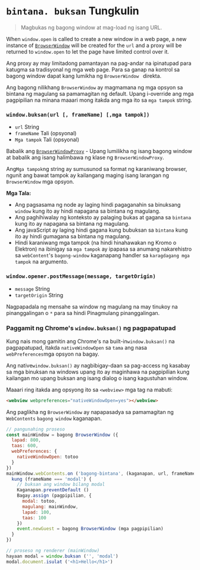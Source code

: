 # ` bintana. buksan ` Tungkulin

> Magbukas ng bagong window at mag-load ng isang URL.

When `window.open` is called to create a new window in a web page, a new instance of [`BrowserWindow`](browser-window.md) will be created for the `url` and a proxy will be returned to `window.open` to let the page have limited control over it.

Ang proxy ay may limitadong pamantayan na pag-andar na ipinatupad para katugma sa tradisyonal ng mga web page. Para sa ganap na kontrol sa bagong window dapat kang lumikha ng `BrowserWindow ` direkta.

Ang bagong nilikhang `BrowserWindow` ay magmamana ng mga opsyon sa bintana ng magulang sa pamamagitan ng default. Upang i-override ang mga pagpipilian na minana maaari mong itakda ang mga ito sa `mga tampok` string.

### `window.buksan(url [, frameName] [,mga tampok])`

* `url` String
* `frameName` Tali (opsyonal)
* `Mga tampok` Tali (opsyonal)

Babalik ang [`BrowserWindowProxy`](browser-window-proxy.md) - Upang lumilikha ng isang bagong window at babalik ang isang halimbawa ng klase ng `BrowserWindowProxy`.

Ang`Mga tampok`ng string ay sumusunod sa format ng karaniwang browser, ngunit ang bawat tampok ay kailangang maging isang larangan ng `BrowserWindow` mga opsyon.

**Mga Tala:**

* Ang pagsasama ng node ay laging hindi pagaganahin sa binuksang `window` kung ito ay hindi napagana sa bintana ng magulang.
* Ang paghihiwalay ng konteksto ay palaging bukas at gagana sa `bintana` kung ito ay napagana sa bintana ng magulang.
* Ang javaScript ay laging hindi gagana kung bubuksan sa `bintana` kung ito ay hindi gumagana sa bintana ng magulang.
* Hindi karaniwang mga tampok (na hindi hinahawakan ng Kromo o Elektron) na ibinigay sa `mga tampok` ay ipapasa sa anumang nakarehistro sa `webContent`'s ` bagong-window ` kaganapang handler sa ` karagdagang mga tampok ` na argumento.

### `window.opener.postMessage(message, targetOrigin)`

* `message` String
* `targetOrigin` String

Nagpapadala ng mensahe sa window ng magulang na may tinukoy na pinanggalingan o `*` para sa hindi Pinagmulang pinanggalingan.

### Paggamit ng Chrome's `window.buksan()` ng pagpapatupad

Kung nais mong gamitin ang Chrome's na built-in`window.buksan()` na pagpapatupad, itakda `nativeWindowOpen` sa `tama` ang nasa` webPreferences`mga opsyon na bagay.

Ang native`window.buksan()` ay nagbibigay-daan sa pag-access ng kasabay sa mga binuksan na windows upang ito ay maginhawa na pagpipilian kung kailangan mo upang buksan ang isang dialog o isang kagustuhan window.

Maaari ring itakda ang opsyong ito sa `<webview>` mga tag na mabuti:

```html
<webview webpreferences="nativeWindowOpen=yes"></webview>
```

Ang paglikha ng `BrowserWindow` ay napapasadya sa pamamagitan ng `WebContents` `bagong window` kaganapan.

```javascript
// pangunahing proseso
const mainWindow = bagong BrowserWindow ({
  lapad: 800,
  taas: 600,
  webPreferences: {
    nativeWindowOpen: totoo
  }
})
mainWindow.webContents.on ('bagong-bintana', (kaganapan, url, frameName, disposition, mga pagpipilian, additionalFeatures) = & gt; {
  kung (frameName === 'modal') {
    // buksan ang window bilang modal
    Kaganapan.preventDefault ()
    Bagay.assign (pagpipilian, {
      modal: totoo,
      magulang: mainWindow,
      lapad: 100,
      taas: 100
    })
    event.newGuest = bagong BrowserWindow (mga pagpipilian)
  }
})
```

```javascript
// proseso ng renderer (mainWindow)
hayaan modal = window.buksan ('', 'modal')
modal.document.isulat ('<h1>Hello</h1>')
```